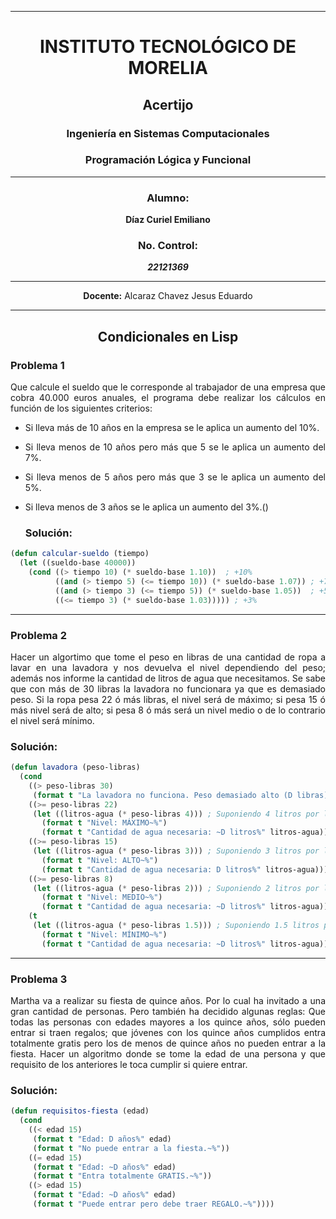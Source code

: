 <div align="center">

---

# INSTITUTO TECNOLÓGICO DE MORELIA  

## Acertijo

### Ingeniería en Sistemas Computacionales
### Programación Lógica y Funcional


---

### Alumno:
**Díaz Curiel Emiliano**

### No. Control:
***22121369***

---

**Docente:** Alcaraz Chavez Jesus Eduardo

---

## Condicionales en Lisp
<div>

<div align="justify">

### Problema 1

 Que calcule el sueldo que le corresponde al trabajador de una
empresa que cobra 40.000 euros anuales, el programa debe realizar los
cálculos en función de los siguientes criterios:

- Si lleva más de 10 años en la empresa se le aplica un aumento del 10%.
- Si lleva menos de 10 años pero más que 5 se le aplica un aumento del
  7%.
- Si lleva menos de 5 años pero más que 3 se le aplica un aumento del
  5%.
- Si lleva menos de 3 años se le aplica un aumento del 3%.()
  
  ### Solución: 

```lisp
(defun calcular-sueldo (tiempo)
  (let ((sueldo-base 40000))
    (cond ((> tiempo 10) (* sueldo-base 1.10))  ; +10%
          ((and (> tiempo 5) (<= tiempo 10)) (* sueldo-base 1.07)) ; +7%
          ((and (> tiempo 3) (<= tiempo 5)) (* sueldo-base 1.05))  ; +5%
          ((<= tiempo 3) (* sueldo-base 1.03))))) ; +3%

```
---

### Problema 2

Hacer un algortimo que tome el peso en libras de una cantidad de
ropa a lavar en una lavadora y nos devuelva el nivel dependiendo del
peso; además nos informe la cantidad de litros de agua que
necesitamos. Se sabe que con más de 30 libras la lavadora no funcionara
ya que es demasiado peso. Si la ropa pesa 22 ó más libras, el nivel será
de máximo; si pesa 15 ó más nivel será de alto; si pesa 8 ó más será un
nivel medio o de lo contrario el nivel será mínimo.

### Solución:

```lisp
(defun lavadora (peso-libras)
  (cond
    ((> peso-libras 30) 
     (format t "La lavadora no funciona. Peso demasiado alto (D libras).%" peso-libras))
    ((>= peso-libras 22)
     (let ((litros-agua (* peso-libras 4))) ; Suponiendo 4 litros por libra
       (format t "Nivel: MÁXIMO~%")
       (format t "Cantidad de agua necesaria: ~D litros%" litros-agua)))
    ((>= peso-libras 15)
     (let ((litros-agua (* peso-libras 3))) ; Suponiendo 3 litros por libra
       (format t "Nivel: ALTO~%")
       (format t "Cantidad de agua necesaria: D litros%" litros-agua)))
    ((>= peso-libras 8)
     (let ((litros-agua (* peso-libras 2))) ; Suponiendo 2 litros por libra
       (format t "Nivel: MEDIO~%")
       (format t "Cantidad de agua necesaria: ~D litros%" litros-agua)))
    (t
     (let ((litros-agua (* peso-libras 1.5))) ; Suponiendo 1.5 litros por libra
       (format t "Nivel: MÍNIMO~%")
       (format t "Cantidad de agua necesaria: ~D litros%" litros-agua)))))
```
---

### Problema 3

Martha va a realizar su fiesta de quince años. Por lo cual ha
invitado a una gran cantidad de personas. Pero también ha decidido
algunas reglas: Que todas las personas con edades mayores a los quince
años, sólo pueden entrar si traen regalos; que jóvenes con los quince
años cumplidos entra totalmente gratis pero los de menos de quince años
no pueden entrar a la fiesta. Hacer un algoritmo donde se tome la edad
de una persona y que requisito de los anteriores le toca cumplir si
quiere entrar.

### Solución:

```lisp
(defun requisitos-fiesta (edad)
  (cond
    ((< edad 15)
     (format t "Edad: D años%" edad)
     (format t "No puede entrar a la fiesta.~%"))
    ((= edad 15)
     (format t "Edad: ~D años%" edad)
     (format t "Entra totalmente GRATIS.~%"))
    ((> edad 15)
     (format t "Edad: ~D años%" edad)
     (format t "Puede entrar pero debe traer REGALO.~%"))))
```


